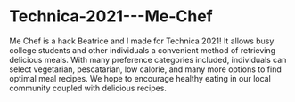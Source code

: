 # Technica-2021---Me-Chef
Me Chef is a hack Beatrice and I made for Technica 2021! It allows busy college students and other individuals a convenient method of retrieving delicious meals. With many preference categories included, individuals can select vegetarian, pescatarian, low calorie, and many more options to find optimal meal recipes. We hope to encourage healthy eating in our local community coupled with delicious recipes.
